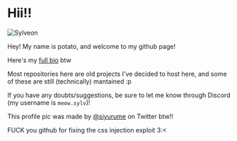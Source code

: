 # Hii!!

![Sylveon](https://www.papaproductions.cc/stuff/sylv-small.png)

Hey! My name is potato, and welcome to my github page!

Here's my [full bio](https://sylv.cat/bio) btw

Most repositories here are old projects I've decided to host here, and some of these are still (technically) mantained :p

If you have any doubts/suggestions, be sure to let me know through Discord (my username is `meow.sylv`)!

This profile pic was made by [@siyurume](https://twitter.com/siyurume) on Twitter btw!!

FUCK you github for fixing the css injection exploit 3:<
